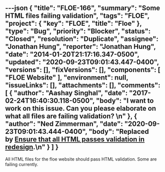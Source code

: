 ---json
{
  "title": "FLOE-166",
  "summary": "Some HTML files failing validation",
  "tags": "FLOE",
  "project": {
    "key": "FLOE",
    "title": "Floe"
  },
  "type": "Bug",
  "priority": "Blocker",
  "status": "Closed",
  "resolution": "Duplicate",
  "assignee": "Jonathan Hung",
  "reporter": "Jonathan Hung",
  "date": "2014-01-20T21:17:16.347-0500",
  "updated": "2020-09-23T09:01:43.447-0400",
  "versions": [],
  "fixVersions": [],
  "components": [
    "FLOE Website"
  ],
  "environment": null,
  "issueLinks": [],
  "attachments": [],
  "comments": [
    {
      "author": "Aashay Singhal",
      "date": "2017-02-24T16:40:30.118-0500",
      "body": "I want to work on this issue. Can you please elaborate on what all files are failing validation?&#x20;\n"
    },
    {
      "author": "Ned Zimmerman",
      "date": "2020-09-23T09:01:43.444-0400",
      "body": "Replaced by [Ensure that all HTML passes validation in redesign](https://github.com/fluid-project/floeproject.org/issues/192).\n"
    }
  ]
}
---
All HTML files for the floe website should pass HTML validation. Some are failing currently.

        
